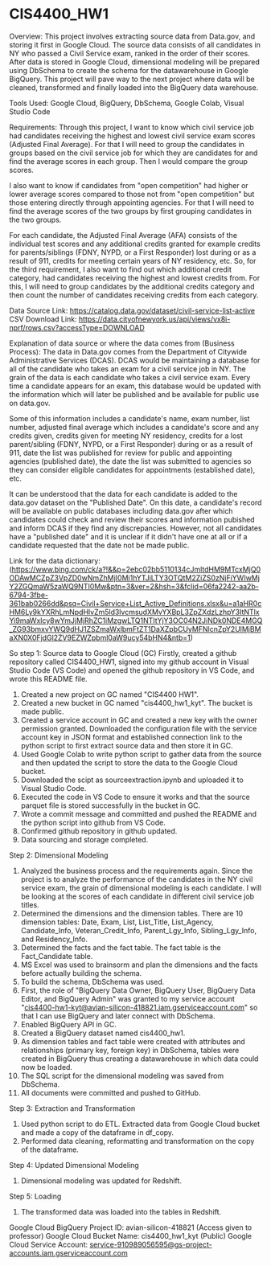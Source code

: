 # CIS4400_HW1 
Overview: 
This project involves extracting source data from Data.gov, and storing it first in Google Cloud. The source data consists of all candidates in NY who passed a Civil Service exam, ranked in the order of their scores. After data is stored in Google Cloud, dimensional modeling will be prepared using DbSchema to create the schema for the datawarehouse in Google BigQuery. This project will pave way to the next project where data will be cleaned, transformed and finally loaded into the BigQuery data warehouse.

Tools Used: Google Cloud, BigQuery, DbSchema, Google Colab, Visual Studio Code

Requirements: Through this project, I want to know which civil service job had candidates receiving the highest and lowest civil service exam scores (Adjusted Final Average). For that I will need to group the candidates in groups based on the civil service job for which they are candidates for and find the average scores in each group. Then I would compare the group scores. 

I also want to know if candidates from "open competition" had higher or lower average scores compared to those not from "open competition" but those entering directly through appointing agencies. For that I will need to find the average scores of the two groups by first grouping candidates in the two groups.

For each candidate, the Adjusted Final Average (AFA) consists of the individual test scores and any additional credits granted for example credits for parents/siblings (FDNY, NYPD, or a First Responder) lost during or as a result of 911, credits for meeting certain years of NY residency, etc. So, for the third requirement, I also want to find out which additional credit category, had candidates receiving the highest and lowest credits from. For this, I will need to group candidates by the additional credits category and then count the number of candidates receiving credits from each category. 

Data Source Link: https://catalog.data.gov/dataset/civil-service-list-active
CSV Download Link: https://data.cityofnewyork.us/api/views/vx8i-nprf/rows.csv?accessType=DOWNLOAD

Explanation of data source or where the data comes from (Business Process): The data in Data.gov comes from the Department of Citywide Administrative Services (DCAS). DCAS would be maintaining a database for all of the candidate who takes an exam for a civil service job in NY. The grain of the data is each candidate who takes a civil service exam. Every time a candidate appears for an exam, this database would be updated with the information which will later be published and be available for public use on data.gov. 

Some of this information includes a candidate's name, exam number, list number, adjusted final average which includes a candidate's score and any credits given, credits given for meeting NY residency, credits for a lost parent/sibling (FDNY, NYPD, or a First Responder) during or as a result of 911, date the list was published for review for public and appointing agencies (published date), the date the list was submitted to agencies so they can consider eligible candidates for appointments (established date), etc. 

It can be understood that the data for each candidate is added to the data.gov dataset on the "Published Date". On this date, a candidate's record will be available on public databases including data.gov after which candidates could check and review their scores and information pubished and inform DCAS if they find any discrepancies. However, not all candidates have a "published date" and it is unclear if it didn't have one at all or if a candidate requested that the date not be made public. 

Link for the data dictionary: 
(https://www.bing.com/ck/a?!&&p=2ebc02bb5110134cJmltdHM9MTcxMjQ0ODAwMCZpZ3VpZD0wNmZhMjI0Mi1hYTJiLTY3OTQtM2ZiZS0zNjFiYWIwMjY2ZGQmaW5zaWQ9NTI0Mw&ptn=3&ver=2&hsh=3&fclid=06fa2242-aa2b-6794-3fbe-361bab0266dd&psq=Civil+Service+List_Active_Definitions.xlsx&u=a1aHR0cHM6Ly9kYXRhLmNpdHlvZm5ld3lvcmsudXMvYXBpL3ZpZXdzLzhpY3ItNTlxYi9maWxlcy8wYmJjMjRhZC1iMzgwLTQ1NTItYjY3OC04N2JiNDk0NDE4MGQ_ZG93bmxvYWQ9dHJ1ZSZmaWxlbmFtZT1DaXZpbCUyMFNlcnZpY2UlMjBMaXN0X0FjdGl2ZV9EZWZpbml0aW9ucy54bHN4&ntb=1)

So step 1: Source data to Google Cloud (GC)
Firstly, created a github repository called CIS4400_HW1, signed into my github account in Visual Studio Code (VS Code) and opened the github repository in VS Code, and wrote this README file.
1. Created a new project on GC named "CIS4400 HW1".
2. Created a new bucket in GC named "cis4400_hw1_kyt". The bucket is made public.
3. Created a service account in GC and created a new key with the owner permission granted. Downloaded the configuration file with the service account key in JSON format and established connection link to the python script to first extract source data and then store it in GC.
4. Used Google Colab to write python script to gather data from the source and then updated the script to store the data to the Google Cloud bucket.
5. Downloaded the scipt as sourceextraction.ipynb and uploaded it to Visual Studio Code.
6. Executed the code in VS Code to ensure it works and that the source parquet file is stored successfully in the bucket in GC.
7. Wrote a commit message and committed and pushed the README and the python script into github from VS Code.
8. Confirmed github repository in github updated.
9. Data sourcing and storage completed.

Step 2: Dimensional Modeling
1. Analyzed the business process and the requirements again. Since the project is to analyze the performance of the candidates in the NY civil service exam, the grain of dimensional modeling is each candidate. I will be looking at the scores of each candidate in different civil service job titles.
2. Determined the dimensions and the dimension tables. There are 10 dimension tables: Date, Exam, List, List_Title, List_Agency, Candidate_Info, Veteran_Credit_Info, Parent_Lgy_Info, Sibling_Lgy_Info, and Residency_Info.
3. Determined the facts and the fact table. The fact table is the Fact_Candidate table.
4. MS Excel was used to brainsorm and plan the dimensions and the facts before actually building the schema.
5. To build the schema, DbSchema was used.
6. First, the role of "BigQuery Data Owner, BigQuery User, BigQuery Data Editor, and BigQuery Admin" was granted to my service account "cis4400-hw1-kyt@avian-silicon-418821.iam.gserviceaccount.com" so that I can use BigQuery and later connect with DbSchema.
7. Enabled BigQuery API in GC.
8. Created a BigQuery dataset named cis4400_hw1.
9. As dimension tables and fact table were created with attributes and relationships (primary key, foreign key) in DbSchema, tables were created in BigQuery thus creating a datawarehouse in which data could now be loaded.
10. The SQL script for the dimensional modeling was saved from DbSchema.
11. All documents were committed and pushed to GitHub.

Step 3: Extraction and Transformation
1. Used python script to do ETL. Extracted data from Google Cloud bucket and made a copy of the dataframe in df_copy. 
2. Performed data cleaning, reformatting and transformation on the copy of the dataframe.

Step 4: Updated Dimensional Modeling
1. Dimensional modeling was updated for Redshift.

Step 5: Loading
1. The transformed data was loaded into the tables in Redshift.

Google Cloud BigQuery Project ID: avian-silicon-418821 (Access given to professor)
Google Cloud Bucket Name: cis4400_hw1_kyt (Public)
Google Cloud Service Account: service-910989056595@gs-project-accounts.iam.gserviceaccount.com





